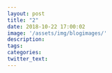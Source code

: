 ```yaml
---
layout: post
title: "2"
date: 2018-10-22 17:00:02
image: '/assets/img/blogimages/'
description:
tags:
categories:
twitter_text:
---
```

